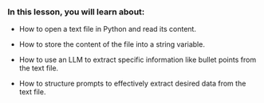 ### In this lesson, you will learn about: 

- How to open a text file in Python and read its content.

- How to store the content of the file into a string variable.

- How to use an LLM to extract specific information like bullet points from the text file.

- How to structure prompts to effectively extract desired data from the text file.